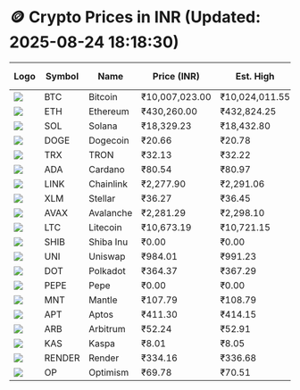 # 🪙 Crypto Prices in INR (Updated: 2025-08-24 18:18:30)

| Logo | Symbol | Name       | Price (INR) | Est. High | Est. Low | Gross Profit | Fees | Net Profit | ROI % |
|------|--------|------------|-------------|-----------|----------|---------------|------|-------------|--------|
| ![](https://coin-images.coingecko.com/coins/images/1/large/bitcoin.png?1696501400) | BTC    | Bitcoin    | ₹10,007,023.00 | ₹10,024,011.55 | ₹9,990,034.45 | ₹340.11 | ₹200.00 | ₹140.11 | 0.14% |
| ![](https://coin-images.coingecko.com/coins/images/279/large/ethereum.png?1696501628) | ETH    | Ethereum   | ₹430,260.00 | ₹432,824.25 | ₹427,695.75 | ₹1,199.10 | ₹200.00 | ₹999.10 | 1.00% |
| ![](https://coin-images.coingecko.com/coins/images/4128/large/solana.png?1718769756) | SOL    | Solana     | ₹18,329.23 | ₹18,432.80 | ₹18,225.66 | ₹1,136.54 | ₹200.00 | ₹936.54 | 0.94% |
| ![](https://coin-images.coingecko.com/coins/images/5/large/dogecoin.png?1696501409) | DOGE   | Dogecoin   | ₹20.66 | ₹20.78 | ₹20.54 | ₹1,124.39 | ₹200.00 | ₹924.39 | 0.92% |
| ![](https://coin-images.coingecko.com/coins/images/1094/large/tron-logo.png?1696502193) | TRX    | TRON       | ₹32.13 | ₹32.22 | ₹32.04 | ₹561.80 | ₹200.00 | ₹361.80 | 0.36% |
| ![](https://coin-images.coingecko.com/coins/images/975/large/cardano.png?1696502090) | ADA    | Cardano    | ₹80.54 | ₹80.97 | ₹80.11 | ₹1,071.01 | ₹200.00 | ₹871.01 | 0.87% |
| ![](https://coin-images.coingecko.com/coins/images/877/large/chainlink-new-logo.png?1696502009) | LINK   | Chainlink  | ₹2,277.90 | ₹2,291.06 | ₹2,264.74 | ₹1,161.99 | ₹200.00 | ₹961.99 | 0.96% |
| ![](https://coin-images.coingecko.com/coins/images/100/large/fmpFRHHQ_400x400.jpg?1735231350) | XLM    | Stellar    | ₹36.27 | ₹36.45 | ₹36.09 | ₹1,014.22 | ₹200.00 | ₹814.22 | 0.81% |
| ![](https://coin-images.coingecko.com/coins/images/12559/large/Avalanche_Circle_RedWhite_Trans.png?1696512369) | AVAX   | Avalanche  | ₹2,281.29 | ₹2,298.10 | ₹2,264.48 | ₹1,484.45 | ₹200.00 | ₹1,284.45 | 1.28% |
| ![](https://coin-images.coingecko.com/coins/images/2/large/litecoin.png?1696501400) | LTC    | Litecoin   | ₹10,673.19 | ₹10,721.15 | ₹10,625.23 | ₹902.78 | ₹200.00 | ₹702.78 | 0.70% |
| ![](https://coin-images.coingecko.com/coins/images/11939/large/shiba.png?1696511800) | SHIB   | Shiba Inu  | ₹0.00 | ₹0.00 | ₹0.00 | ₹1,295.52 | ₹200.00 | ₹1,095.52 | 1.10% |
| ![](https://coin-images.coingecko.com/coins/images/12504/large/uniswap-logo.png?1720676669) | UNI    | Uniswap    | ₹984.01 | ₹991.23 | ₹976.79 | ₹1,477.59 | ₹200.00 | ₹1,277.59 | 1.28% |
| ![](https://coin-images.coingecko.com/coins/images/12171/large/polkadot.png?1696512008) | DOT    | Polkadot   | ₹364.37 | ₹367.29 | ₹361.45 | ₹1,616.83 | ₹200.00 | ₹1,416.83 | 1.42% |
| ![](https://coin-images.coingecko.com/coins/images/29850/large/pepe-token.jpeg?1696528776) | PEPE   | Pepe       | ₹0.00 | ₹0.00 | ₹0.00 | ₹1,743.70 | ₹200.00 | ₹1,543.70 | 1.54% |
| ![](https://coin-images.coingecko.com/coins/images/30980/large/Mantle-Logo-mark.png?1739213200) | MNT    | Mantle     | ₹107.79 | ₹108.79 | ₹106.79 | ₹1,879.45 | ₹200.00 | ₹1,679.45 | 1.68% |
| ![](https://coin-images.coingecko.com/coins/images/26455/large/aptos_round.png?1696525528) | APT    | Aptos      | ₹411.30 | ₹414.15 | ₹408.45 | ₹1,394.78 | ₹200.00 | ₹1,194.78 | 1.19% |
| ![](https://coin-images.coingecko.com/coins/images/16547/large/arb.jpg?1721358242) | ARB    | Arbitrum   | ₹52.24 | ₹52.91 | ₹51.57 | ₹2,618.05 | ₹200.00 | ₹2,418.05 | 2.42% |
| ![](https://coin-images.coingecko.com/coins/images/25751/large/kaspa-icon-exchanges.png?1696524837) | KAS    | Kaspa      | ₹8.01 | ₹8.05 | ₹7.96 | ₹1,129.94 | ₹200.00 | ₹929.94 | 0.93% |
| ![](https://coin-images.coingecko.com/coins/images/11636/large/rndr.png?1696511529) | RENDER | Render     | ₹334.16 | ₹336.68 | ₹331.64 | ₹1,522.45 | ₹200.00 | ₹1,322.45 | 1.32% |
| ![](https://coin-images.coingecko.com/coins/images/25244/large/Optimism.png?1696524385) | OP     | Optimism   | ₹69.78 | ₹70.51 | ₹69.05 | ₹2,111.48 | ₹200.00 | ₹1,911.48 | 1.91% |
